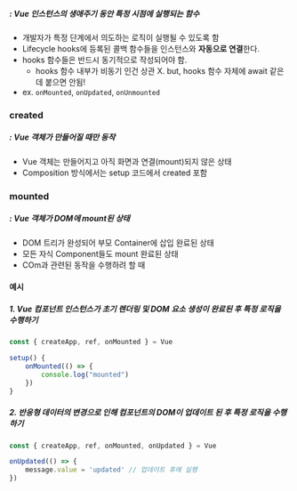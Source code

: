 ##### : Vue 인스턴스의 생애주기 동안 특정 시점에 실행되는 함수 
+ 개발자가 특정 단계에서 의도하는 로직이 실행될 수 있도록 함
+ Lifecycle hooks에 등록된 콜백 함수들을 인스턴스와 **자동으로 연결**한다. 
+ hooks 함수들은 반드시 동기적으로 작성되어야 함.
	+ hooks 함수 내부가 비동기 인건 상관 X. but, hooks 함수 자체에 await 같은데 붙으면 안됨!
+ ex. `onMounted`, `onUpdated`, `onUnmounted`

### created
##### : Vue 객체가 만들어질 때만 동작 
+ Vue 객체는 만들어지고 아직 화면과 연결(mount)되지 않은 상태 
+ Composition 방식에서는 setup 코드에서 created 포함 
### mounted
##### : Vue 객체가 DOM에 mount된 상태 
+ DOM 트리가 완성되어 부모 Container에 삽입 완료된 상태 
+ 모든 자식 Component들도 mount 완료된 상태 
+ COm과 관련된 동작을 수행하려 할 때 

#### 예시
##### 1. Vue 컴포넌트 인스턴스가 초기 렌더링 및 DOM 요소 생성이 완료된 후 특정 로직을 수행하기 
``` js
const { createApp, ref, onMounted } = Vue

setup() {
	onMounted(() => {
		console.log("mounted")
	})
}
```
##### 2. 반응형 데이터의 변경으로 인해 컴포넌트의 DOM이 업데이트 된 후 특정 로직을 수행하기 
``` js
const { createApp, ref, onMounted, onUpdated } = Vue

onUpdated(() => {
	message.value = 'updated' // 업데이트 후에 실행 
})
```

